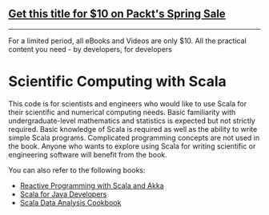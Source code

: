 ## [Get this title for $10 on Packt's Spring Sale](https://www.packt.com/B04996?utm_source=github&utm_medium=packt-github-repo&utm_campaign=spring_10_dollar_2022)
-----
For a limited period, all eBooks and Videos are only $10. All the practical content you need \- by developers, for developers

# Scientific Computing with Scala

This code is for scientists and engineers who would like to use Scala for their
scientific and numerical computing needs. Basic familiarity with undergraduate-level mathematics and statistics is expected but not strictly required. Basic knowledge of Scala is required as well as the ability to write simple Scala programs. Complicated programming concepts are not used in the book. Anyone who wants to explore using Scala for writing scientific or engineering software will benefit from the book.

You can also refer to the following books:

* [Reactive Programming with Scala and Akka](https://www.packtpub.com/application-development/reactive-programming-scala-and-akka?utm_source=GitHub&utm_medium=repo&utm_campaign=9781783984343)
* [Scala for Java Developers](https://www.packtpub.com/application-development/scala-java-developers?utm_source=GitHub&utm_medium=repo&utm_campaign=9781783283637)
* [Scala Data Analysis Cookbook](https://www.packtpub.com/big-data-and-business-intelligence/scala-data-analysis-cookbook?utm_source=GitHub&utm_medium=repo&utm_campaign=9781784396749)
